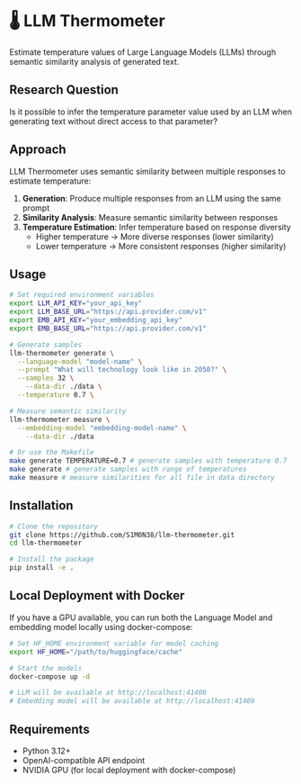# 🌡️ LLM Thermometer

Estimate temperature values of Large Language Models (LLMs) through semantic similarity analysis of generated text.

## Research Question

Is it possible to infer the temperature parameter value used by an LLM when generating text without direct access to that parameter?

## Approach

LLM Thermometer uses semantic similarity between multiple responses to estimate temperature:

1. **Generation**: Produce multiple responses from an LLM using the same prompt
2. **Similarity Analysis**: Measure semantic similarity between responses
3. **Temperature Estimation**: Infer temperature based on response diversity
   - Higher temperature → More diverse responses (lower similarity)
   - Lower temperature → More consistent responses (higher similarity)

## Usage

```bash
# Set required environment variables
export LLM_API_KEY="your_api_key"
export LLM_BASE_URL="https://api.provider.com/v1"
export EMB_API_KEY="your_embedding_api_key"
export EMB_BASE_URL="https://api.provider.com/v1"

# Generate samples
llm-thermometer generate \
  --language-model "model-name" \
  --prompt "What will technology look like in 2050?" \
  --samples 32 \
	--data-dir ./data \
  --temperature 0.7 \

# Measure semantic similarity
llm-thermometer measure \
  --embedding-model "embedding-model-name" \
	--data-dir ./data

# Or use the Makefile
make generate TEMPERATURE=0.7 # generate samples with temperature 0.7
make generate # generate samples with range of temperatures
make measure # measure similarities for all file in data directory
```

## Installation

```bash
# Clone the repository
git clone https://github.com/S1M0N38/llm-thermometer.git
cd llm-thermometer

# Install the package
pip install -e .
```

## Local Deployment with Docker

If you have a GPU available, you can run both the Language Model and embedding model locally using docker-compose:

```bash
# Set HF_HOME environment variable for model caching
export HF_HOME="/path/to/huggingface/cache"

# Start the models
docker-compose up -d

# LLM will be available at http://localhost:41408
# Embedding model will be available at http://localhost:41409
```

## Requirements

- Python 3.12+
- OpenAI-compatible API endpoint
- NVIDIA GPU (for local deployment with docker-compose)
